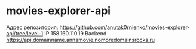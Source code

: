 # movies-explorer-api
Адрес репозитория: https://github.com/anutak0rnienko/movies-explorer-api/tree/level-1
IP 158.160.110.19
Backend https://api.domainname.annamovie.nomoredomainsrocks.ru
